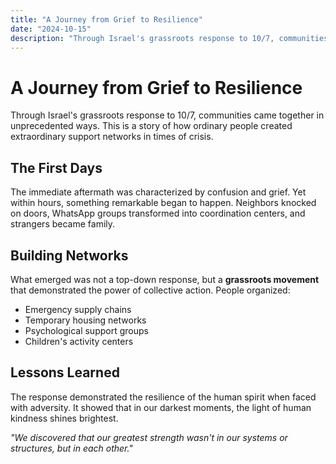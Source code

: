 ```yaml
---
title: "A Journey from Grief to Resilience"
date: "2024-10-15"
description: "Through Israel's grassroots response to 10/7, communities came together in unprecedented ways. This is a story of how ordinary people created extraordinary support networks in times of crisis."
---
```


# A Journey from Grief to Resilience

Through Israel's grassroots response to 10/7, communities came together in unprecedented ways. This is a story of how ordinary people created extraordinary support networks in times of crisis.

## The First Days

The immediate aftermath was characterized by confusion and grief. Yet within hours, something remarkable began to happen. Neighbors knocked on doors, WhatsApp groups transformed into coordination centers, and strangers became family.

## Building Networks

What emerged was not a top-down response, but a **grassroots movement** that demonstrated the power of collective action. People organized:

- Emergency supply chains
- Temporary housing networks  
- Psychological support groups
- Children's activity centers

## Lessons Learned

The response demonstrated the resilience of the human spirit when faced with adversity. It showed that in our darkest moments, the light of human kindness shines brightest.

*"We discovered that our greatest strength wasn't in our systems or structures, but in each other."*
